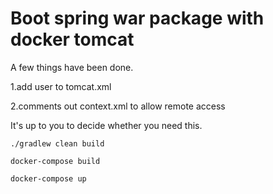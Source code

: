 # Boot spring war package with docker tomcat

A few things have been done.

1.add user to tomcat.xml

2.comments out context.xml to allow remote access

It's up to you to decide whether you need this.

```
./gradlew clean build

docker-compose build

docker-compose up

```

